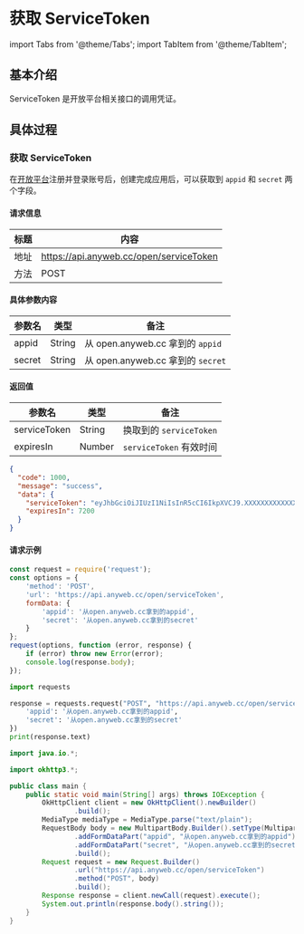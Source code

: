 # 获取 ServiceToken

import Tabs from '@theme/Tabs'; import TabItem from '@theme/TabItem';

## 基本介绍

ServiceToken 是开放平台相关接口的调用凭证。

## 具体过程

### 获取 ServiceToken

在[开放平台](https://open.anyweb.cc)注册并登录账号后，创建完成应用后，可以获取到 `appid` 和 `secret` 两个字段。

#### 请求信息

| 标题   | 内容                                      |
|------|-----------------------------------------|
| 地址   | https://api.anyweb.cc/open/serviceToken |
| 方法   | POST                                    |

#### 具体参数内容

| 参数名    | 类型     | 备注                            |
|--------|--------|-------------------------------|
| appid  | String | 从 open.anyweb.cc 拿到的 `appid`  |
| secret | String | 从 open.anyweb.cc 拿到的 `secret` |

#### 返回值

| 参数名          | 类型     | 备注                  |
|--------------|--------|---------------------|
| serviceToken | String | 换取到的 `serviceToken` |
| expiresIn    | Number | `serviceToken` 有效时间 |

```json
{
  "code": 1000,
  "message": "success",
  "data": {
    "serviceToken": "eyJhbGciOiJIUzI1NiIsInR5cCI6IkpXVCJ9.XXXXXXXXXXXXXXXXXXXXXXXXXXXXXXXXXXXXXXXXXXXXXXXXXXXXXXXXXXXXXXQtYWI0OS03M2QxZDg5OTA5OTkiLCJkZXZlbG9wZXJJZCI6MzIsImlhdCI6MTY0XXXXXXXXXXXXXXXXXXXXXXXXXXX.4--P506OLFFZ-8YN9i1FnjdtmdHMHEsHn_E_XXXXXX",
    "expiresIn": 7200
  }
}
```

#### 请求示例

<Tabs>
<TabItem value="js" label="Node">

```javascript
const request = require('request');
const options = {
    'method': 'POST',
    'url': 'https://api.anyweb.cc/open/serviceToken',
    formData: {
        'appid': '从open.anyweb.cc拿到的appid',
        'secret': '从open.anyweb.cc拿到的secret'
    }
};
request(options, function (error, response) {
    if (error) throw new Error(error);
    console.log(response.body);
});
```

</TabItem>
<TabItem value="py" label="Python">

```py
import requests

response = requests.request("POST", "https://api.anyweb.cc/open/serviceToken", data={
    'appid': '从open.anyweb.cc拿到的appid',
    'secret': '从open.anyweb.cc拿到的secret'
})
print(response.text)
```

</TabItem>
<TabItem value="java" label="Java">

```java
import java.io.*;

import okhttp3.*;

public class main {
    public static void main(String[] args) throws IOException {
        OkHttpClient client = new OkHttpClient().newBuilder()
                .build();
        MediaType mediaType = MediaType.parse("text/plain");
        RequestBody body = new MultipartBody.Builder().setType(MultipartBody.FORM)
                .addFormDataPart("appid", "从open.anyweb.cc拿到的appid")
                .addFormDataPart("secret", "从open.anyweb.cc拿到的secret")
                .build();
        Request request = new Request.Builder()
                .url("https://api.anyweb.cc/open/serviceToken")
                .method("POST", body)
                .build();
        Response response = client.newCall(request).execute();
        System.out.println(response.body().string());
    }
}

```

</TabItem>
</Tabs>
